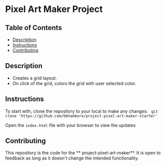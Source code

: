 # Pixel Art Maker Project

## Table of Contents

* [Description](#description)
* [Instructions](#instructions)
* [Contributing](#contributing)


## Description
- Creates a grid layout.
- On click of the grid, colors the grid with user selected color.

## Instructions

To start with, clone the repository to your local to make any changes:
` git clone 'https://github.com/bbhambore/project-pixel-art-maker-starter'`

Open the `index.html` file with your browser to view the updates

## Contributing

This repository is the code for the ** project-pixel-art-maker**. It is open to feedback as long as it doesn't change the intended functionality.
